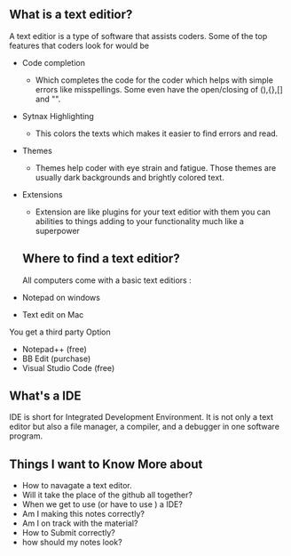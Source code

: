 ## What is a text editior?

A text editior is a type of software that assists coders. Some of the top features that coders look for would be 
* Code completion 
  * Which completes the code for the coder which helps with simple errors like misspellings. Some even have the open/closing of (),{},[] and "".
* Sytnax Highlighting 
  * This colors the texts which makes it easier to find errors and read.
* Themes
  * Themes help coder with eye strain and fatigue. Those themes are usually dark backgrounds and brightly colored text.
* Extensions
  * Extension are like plugins for your text editior with them you can abilities to things adding to your functionality much like a superpower
  
  ## Where to find a text editior?
  
  All computers come with a basic text editiors :
 * Notepad on windows
 * Text edit on Mac 
 
 You get a third party Option
 * Notepad++ (free)
 * BB Edit (purchase)
 * Visual Studio Code (free)

## What's a IDE 

IDE is short for Integrated Development Environment.
It is not only a text editor but also a file manager, a compiler, and a debugger in one software program.

## Things I want to Know More about 

* How to navagate a text editor.
* Will it take the place of the github all together?
* When we get to use (or have to use ) a IDE?
* Am I making this notes correctly?
* Am I on track with the material?
* How to Submit correctly?
* how should my notes look?
